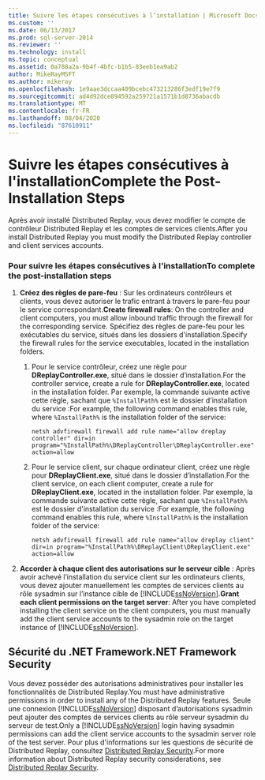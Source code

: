 ```yaml
---
title: Suivre les étapes consécutives à l’installation | Microsoft Docs
ms.custom: ''
ms.date: 06/13/2017
ms.prod: sql-server-2014
ms.reviewer: ''
ms.technology: install
ms.topic: conceptual
ms.assetid: 0a788a2a-9b4f-4bfc-b1b5-83eeb1ea9ab2
author: MikeRayMSFT
ms.author: mikeray
ms.openlocfilehash: 1e9aae3dccaa409bcebc473213286f3edf19e7f9
ms.sourcegitcommit: ad4d92dce894592a259721a1571b1d8736abacdb
ms.translationtype: MT
ms.contentlocale: fr-FR
ms.lasthandoff: 08/04/2020
ms.locfileid: "87610911"
---
```

# <a name="complete-the-post-installation-steps"></a><span data-ttu-id="c4cc5-102">Suivre les étapes consécutives à l'installation</span><span class="sxs-lookup"><span data-stu-id="c4cc5-102">Complete the Post-Installation Steps</span></span>
  <span data-ttu-id="c4cc5-103">Après avoir installé Distributed Replay, vous devez modifier le compte de contrôleur Distributed Replay et les comptes de services clients.</span><span class="sxs-lookup"><span data-stu-id="c4cc5-103">After you install Distributed Replay you must modify the Distributed Replay controller and client services accounts.</span></span>  
  
### <a name="to-complete-the-post-installation-steps"></a><span data-ttu-id="c4cc5-104">Pour suivre les étapes consécutives à l'installation</span><span class="sxs-lookup"><span data-stu-id="c4cc5-104">To complete the post-installation steps</span></span>  
  
1.  <span data-ttu-id="c4cc5-105">**Créez des règles de pare-feu** : Sur les ordinateurs contrôleurs et clients, vous devez autoriser le trafic entrant à travers le pare-feu pour le service correspondant.</span><span class="sxs-lookup"><span data-stu-id="c4cc5-105">**Create firewall rules**: On the controller and client computers, you must allow inbound traffic through the firewall for the corresponding service.</span></span> <span data-ttu-id="c4cc5-106">Spécifiez des règles de pare-feu pour les exécutables du service, situés dans les dossiers d'installation.</span><span class="sxs-lookup"><span data-stu-id="c4cc5-106">Specify the firewall rules for the service executables, located in the installation folders.</span></span>  
  
    1.  <span data-ttu-id="c4cc5-107">Pour le service contrôleur, créez une règle pour **DReplayController.exe**, situé dans le dossier d’installation.</span><span class="sxs-lookup"><span data-stu-id="c4cc5-107">For the controller service, create a rule for **DReplayController.exe**, located in the installation folder.</span></span> <span data-ttu-id="c4cc5-108">Par exemple, la commande suivante active cette règle, sachant que `%InstallPath%` est le dossier d'installation du service :</span><span class="sxs-lookup"><span data-stu-id="c4cc5-108">For example, the following command enables this rule, where `%InstallPath%` is the installation folder of the service:</span></span>  
  
         `netsh advfirewall firewall add rule name="allow dreplay controller" dir=in program="%InstallPath%\DReplayController\DReplayController.exe" action=allow`  
  
    2.  <span data-ttu-id="c4cc5-109">Pour le service client, sur chaque ordinateur client, créez une règle pour **DReplayClient.exe**, situé dans le dossier d’installation.</span><span class="sxs-lookup"><span data-stu-id="c4cc5-109">For the client service, on each client computer, create a rule for **DReplayClient.exe**, located in the installation folder.</span></span> <span data-ttu-id="c4cc5-110">Par exemple, la commande suivante active cette règle, sachant que `%InstallPath%` est le dossier d'installation du service :</span><span class="sxs-lookup"><span data-stu-id="c4cc5-110">For example, the following command enables this rule, where `%InstallPath%` is the installation folder of the service:</span></span>  
  
         `netsh advfirewall firewall add rule name="allow dreplay client" dir=in program="%InstallPath%\DReplayClient\DReplayClient.exe" action=allow`  
  
2.  <span data-ttu-id="c4cc5-111">**Accorder à chaque client des autorisations sur le serveur cible** : Après avoir achevé l’installation du service client sur les ordinateurs clients, vous devez ajouter manuellement les comptes de services clients au rôle sysadmin sur l’instance cible de [!INCLUDE[ssNoVersion](../../includes/ssnoversion-md.md)].</span><span class="sxs-lookup"><span data-stu-id="c4cc5-111">**Grant each client permissions on the target server**: After you have completed installing the client service on the client computers, you must manually add the client service accounts to the sysadmin role on the target instance of [!INCLUDE[ssNoVersion](../../includes/ssnoversion-md.md)].</span></span>  
  
## <a name="net-framework-security"></a><span data-ttu-id="c4cc5-112">Sécurité du .NET Framework</span><span class="sxs-lookup"><span data-stu-id="c4cc5-112">.NET Framework Security</span></span>  
 <span data-ttu-id="c4cc5-113">Vous devez posséder des autorisations administratives pour installer les fonctionnalités de Distributed Replay.</span><span class="sxs-lookup"><span data-stu-id="c4cc5-113">You must have administrative permissions in order to install any of the Distributed Replay features.</span></span> <span data-ttu-id="c4cc5-114">Seule une connexion [!INCLUDE[ssNoVersion](../../includes/ssnoversion-md.md)] disposant d’autorisations sysadmin peut ajouter des comptes de services clients au rôle serveur sysadmin du serveur de test.</span><span class="sxs-lookup"><span data-stu-id="c4cc5-114">Only a [!INCLUDE[ssNoVersion](../../includes/ssnoversion-md.md)] login having sysadmin permissions can add the client service accounts to the sysadmin server role of the test server.</span></span> <span data-ttu-id="c4cc5-115">Pour plus d'informations sur les questions de sécurité de Distributed Replay, consultez [Distributed Replay Security](distributed-replay-security.md).</span><span class="sxs-lookup"><span data-stu-id="c4cc5-115">For more information about Distributed Replay security considerations, see [Distributed Replay Security](distributed-replay-security.md).</span></span>  
  
  
